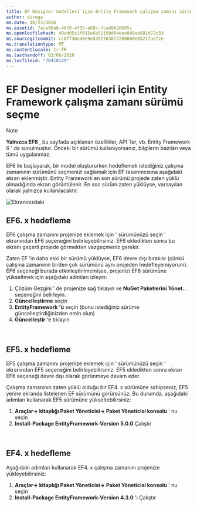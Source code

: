 ```yaml
---
title: EF Designer modelleri için Entity Framework çalışma zamanı sürümünü seçme-EF6
author: divega
ms.date: 10/23/2016
ms.assetid: 7ace90a6-46f8-4f55-a88c-7cad9620085c
ms.openlocfilehash: 40ad05c1f015e6a51150d04eee8d9aa581d72c33
ms.sourcegitcommit: cc0ff36e46e9ed3527638f7208000e8521faef2e
ms.translationtype: MT
ms.contentlocale: tr-TR
ms.lasthandoff: 03/06/2020
ms.locfileid: "78418149"
---
```

# <a name="selecting-entity-framework-runtime-version-for-ef-designer-models"></a>EF Designer modelleri için Entity Framework çalışma zamanı sürümü seçme
> [!NOTE]
> **Yalnızca EF6** , bu sayfada açıklanan özellikler, API 'ler, vb. Entity Framework 6 ' da sunulmuştur. Önceki bir sürümü kullanıyorsanız, bilgilerin bazıları veya tümü uygulanmaz.

EF6 ile başlayarak, bir model oluştururken hedeflemek istediğiniz çalışma zamanının sürümünü seçmenizi sağlamak için EF tasarımcısına aşağıdaki ekran eklenmiştir. Entity Framework en son sürümü projede zaten yüklü olmadığında ekran görüntülenir. En son sürüm zaten yüklüyse, varsayılan olarak yalnızca kullanılacaktır.

![Ekranınızdaki](~/ef6/media/screen.png)


## <a name="targeting-ef6x"></a>EF6. x hedefleme

EF6 çalışma zamanını projenize eklemek için ' sürümünüzü seçin ' ekranından EF6 seçeneğini belirleyebilirsiniz. EF6 ekledikten sonra bu ekranı geçerli projede görmekten vazgeçmeniz gerekir.

Zaten EF 'in daha eski bir sürümü yüklüyse, EF6 devre dışı bırakılır (çünkü çalışma zamanının birden çok sürümünü aynı projeden hedefleyemiyorum). EF6 seçeneği burada etkinleştirilmemişse, projenizi EF6 sürümüne yükseltmek için aşağıdaki adımları izleyin:

1.  Çözüm Gezgini ' de projenize sağ tıklayın ve **NuGet Paketlerini Yönet..** . seçeneğini belirleyin.
2.  **Güncelleştirme** seçin
3.  **EntityFramework 'ü** seçin (bunu istediğiniz sürüme güncelleştirdiğinizden emin olun)
4.  **Güncelleştir** 'e tıklayın

 

## <a name="targeting-ef5x"></a>EF5. x hedefleme

EF5 çalışma zamanını projenize eklemek için ' sürümünüzü seçin ' ekranından EF5 seçeneğini belirleyebilirsiniz. EF5 ekledikten sonra ekran EF6 seçeneği devre dışı olarak görünmeye devam eder.

Çalışma zamanının zaten yüklü olduğu bir EF4. x sürümüne sahipseniz, EF5 yerine ekranda listelenen EF sürümünü görürsünüz. Bu durumda, aşağıdaki adımları kullanarak EF5 sürümüne yükseltebilirsiniz:

1.  **Araçlar-&gt; kitaplığı Paket Yöneticisi-&gt; Paket Yöneticisi konsolu** ' nu seçin
2.  **Install-Package EntityFramework-Version 5.0.0** Çalıştır

 

## <a name="targeting-ef4x"></a>EF4. x hedefleme

Aşağıdaki adımları kullanarak EF4. x çalışma zamanını projenize yükleyebilirsiniz:

1.  **Araçlar-&gt; kitaplığı Paket Yöneticisi-&gt; Paket Yöneticisi konsolu** ' nu seçin
2.  **Install-Package EntityFramework-Version 4.3.0** 'ı Çalıştır
